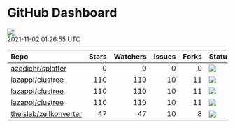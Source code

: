 GitHub Dashboard
================

![](https://github.com/lazappi/gh-dashboard/workflows/Render%20Status/badge.svg)  
2021-11-02 01:26:55 UTC

| Repo                                                                | Stars | Watchers | Issues | Forks | Status                                                                                                                                                   | Commit                                                                                                                                                                                                                                    |
| :------------------------------------------------------------------ | ----: | -------: | -----: | ----: | :------------------------------------------------------------------------------------------------------------------------------------------------------- | :---------------------------------------------------------------------------------------------------------------------------------------------------------------------------------------------------------------------------------------- |
| [azodichr/splatter](https://github.com/azodichr/splatter)           |     0 |        0 |      0 |     0 | [![](https://github.com/Oshlack/splatter/workflows/R-CMD-check-bioc/badge.svg)](https://github.com/Oshlack/splatter/actions/runs/1387912388)             | <a href="https://github.com/azodichr/splatter/commit/66eb11b642ddf063c455b07717ce3113469fae83" title="Fixed bug 125 where the conditional QTL effects were being divided among all donors instead of by donor condition group">66eb11</a> |
| [lazappi/clustree](https://github.com/lazappi/clustree)             |   110 |      110 |     10 |    11 | [![](https://github.com/lazappi/clustree/workflows/R-CMD-check/badge.svg)](https://github.com/lazappi/clustree/actions/runs/450958999)                   | <a href="https://github.com/lazappi/clustree/commit/df3f57713c44cf2254aa64f889c4b376cd01e7df" title="Update CI (#68)">df3f57</a>                                                                                                          |
| [lazappi/clustree](https://github.com/lazappi/clustree)             |   110 |      110 |     10 |    11 | [![](https://github.com/lazappi/clustree/workflows/pkgdown/badge.svg)](https://github.com/lazappi/clustree/actions/runs/450887969)                       | <a href="https://github.com/lazappi/clustree/commit/887e1d05ecf7dcf22b3beea3b513b8ed287cf47e" title="Run test coverage GHA on ci branch">887e1d</a>                                                                                       |
| [lazappi/clustree](https://github.com/lazappi/clustree)             |   110 |      110 |     10 |    11 | [![](https://github.com/lazappi/clustree/workflows/test-coverage/badge.svg)](https://github.com/lazappi/clustree/actions/runs/450959002)                 | <a href="https://github.com/lazappi/clustree/commit/df3f57713c44cf2254aa64f889c4b376cd01e7df" title="Update CI (#68)">df3f57</a>                                                                                                          |
| [theislab/zellkonverter](https://github.com/theislab/zellkonverter) |    47 |       47 |     10 |     8 | [![](https://github.com/theislab/zellkonverter/workflows/R-CMD-check-bioc/badge.svg)](https://github.com/theislab/zellkonverter/actions/runs/1365126186) | <a href="https://github.com/theislab/zellkonverter/commit/e4fc11792b1b600f52acf6b3384a1eda46362b4c" title="Update NEWS.Rd for release">e4fc11</a>                                                                                         |
